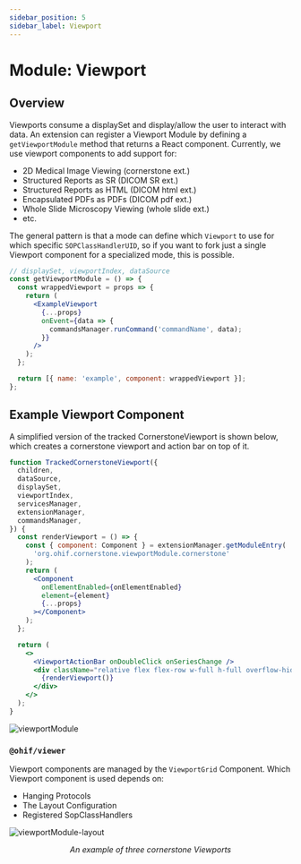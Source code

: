 ```yaml
---
sidebar_position: 5
sidebar_label: Viewport
---
```


# Module: Viewport

## Overview

Viewports consume a displaySet and display/allow the user to interact with data.
An extension can register a Viewport Module by defining a `getViewportModule`
method that returns a React component. Currently, we use viewport components to
add support for:

- 2D Medical Image Viewing (cornerstone ext.)
- Structured Reports as SR (DICOM SR ext.)
- Structured Reports as HTML (DICOM html ext.)
- Encapsulated PDFs as PDFs (DICOM pdf ext.)
- Whole Slide Microscopy Viewing (whole slide ext.)
- etc.

The general pattern is that a mode can define which `Viewport` to use for which
specific `SOPClassHandlerUID`, so if you want to fork just a single Viewport
component for a specialized mode, this is possible.

```jsx
// displaySet, viewportIndex, dataSource
const getViewportModule = () => {
  const wrappedViewport = props => {
    return (
      <ExampleViewport
        {...props}
        onEvent={data => {
          commandsManager.runCommand('commandName', data);
        }}
      />
    );
  };

  return [{ name: 'example', component: wrappedViewport }];
};
```

## Example Viewport Component

A simplified version of the tracked CornerstoneViewport is shown below, which
creates a cornerstone viewport and action bar on top of it.

```jsx
function TrackedCornerstoneViewport({
  children,
  dataSource,
  displaySet,
  viewportIndex,
  servicesManager,
  extensionManager,
  commandsManager,
}) {
  const renderViewport = () => {
    const { component: Component } = extensionManager.getModuleEntry(
      'org.ohif.cornerstone.viewportModule.cornerstone'
    );
    return (
      <Component
        onElementEnabled={onElementEnabled}
        element={element}
        {...props}
      ></Component>
    );
  };

  return (
    <>
      <ViewportActionBar onDoubleClick onSeriesChange />
      <div className="relative flex flex-row w-full h-full overflow-hidden">
        {renderViewport()}
      </div>
    </>
  );
}
```

![viewportModule](../../../assets/img/viewportModule.png)

### `@ohif/viewer`

Viewport components are managed by the `ViewportGrid` Component. Which Viewport
component is used depends on:

- Hanging Protocols
- The Layout Configuration
- Registered SopClassHandlers

![viewportModule-layout](../../../assets/img/viewportModule-layout.png)

<center><i>An example of three cornerstone Viewports</i></center>
